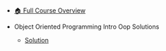 - [🏠 Full Course Overview](/README)


- Object Oriented Programming Intro  Oop    Solutions
  - [Solution](./Solution.md "Solution")
